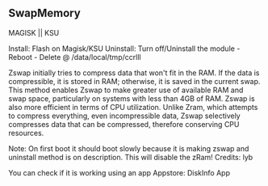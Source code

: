 ## SwapMemory

MAGISK || KSU

Install: Flash on Magisk/KSU
Uninstall: Turn off/Uninstall the module - Reboot - Delete @ /data/local/tmp/ccrlll

Zswap initially tries to compress data that won't fit in the RAM. If the data is compressible, it is stored in RAM; otherwise, it is saved in the current swap. This method enables Zswap to make greater use of available RAM and swap space, particularly on systems with less than 4GB of RAM. Zswap is also more efficient in terms of CPU utilization. Unlike Zram, which attempts to compress everything, even incompressible data, Zswap selectively compresses data that can be compressed, therefore conserving CPU resources.

Note: On first boot it should boot slowly because it is making zswap and uninstall method is on description. This will disable the zRam!
Credits: lyb

You can check if it is working using an app
Appstore: DiskInfo App

